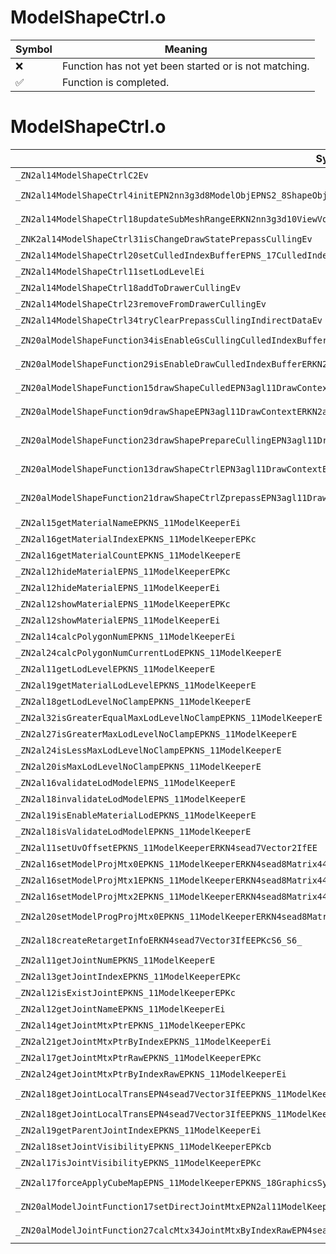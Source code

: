 # ModelShapeCtrl.o
| Symbol | Meaning 
| ------------- | ------------- 
| :x: | Function has not yet been started or is not matching. 
| :white_check_mark: | Function is completed. 


# ModelShapeCtrl.o
| Symbol (Mangled) | Symbol (Demangled) | Decompiled? |
| ------------- |  ------------- | ------------- |
| `_ZN2al14ModelShapeCtrlC2Ev` | `al::ModelShapeCtrl::ModelShapeCtrl(void)` | :x: |
| `_ZN2al14ModelShapeCtrl4initEPN2nn3g3d8ModelObjEPNS2_8ShapeObjEPNS2_11MaterialObjE` | `al::ModelShapeCtrl::init(nn::g3d::ModelObj *,nn::g3d::ShapeObj *,nn::g3d::MaterialObj *)` | :x: |
| `_ZN2al14ModelShapeCtrl18updateSubMeshRangeERKN2nn3g3d10ViewVolumeERKNS2_8ShapeObjEi` | `al::ModelShapeCtrl::updateSubMeshRange(nn::g3d::ViewVolume const&,nn::g3d::ShapeObj const&,int)` | :x: |
| `_ZNK2al14ModelShapeCtrl31isChangeDrawStatePrepassCullingEv` | `al::ModelShapeCtrl::isChangeDrawStatePrepassCulling(void)const` | :x: |
| `_ZN2al14ModelShapeCtrl20setCulledIndexBufferEPNS_17CulledIndexBufferE` | `al::ModelShapeCtrl::setCulledIndexBuffer(al::CulledIndexBuffer *)` | :x: |
| `_ZN2al14ModelShapeCtrl11setLodLevelEi` | `al::ModelShapeCtrl::setLodLevel(int)` | :x: |
| `_ZN2al14ModelShapeCtrl18addToDrawerCullingEv` | `al::ModelShapeCtrl::addToDrawerCulling(void)` | :x: |
| `_ZN2al14ModelShapeCtrl23removeFromDrawerCullingEv` | `al::ModelShapeCtrl::removeFromDrawerCulling(void)` | :x: |
| `_ZN2al14ModelShapeCtrl34tryClearPrepassCullingIndirectDataEv` | `al::ModelShapeCtrl::tryClearPrepassCullingIndirectData(void)` | :x: |
| `_ZN20alModelShapeFunction34isEnableGsCullingCulledIndexBufferERKN2al14ModelShapeCtrlE` | `alModelShapeFunction::isEnableGsCullingCulledIndexBuffer(al::ModelShapeCtrl const&)` | :x: |
| `_ZN20alModelShapeFunction29isEnableDrawCulledIndexBufferERKN2al14ModelShapeCtrlE` | `alModelShapeFunction::isEnableDrawCulledIndexBuffer(al::ModelShapeCtrl const&)` | :x: |
| `_ZN20alModelShapeFunction15drawShapeCulledEPN3agl11DrawContextERKN2al14ModelShapeCtrlE` | `alModelShapeFunction::drawShapeCulled(agl::DrawContext *,al::ModelShapeCtrl const&)` | :x: |
| `_ZN20alModelShapeFunction9drawShapeEPN3agl11DrawContextERKN2al14ModelShapeCtrlEPKN2nn3g3d10ViewVolumeERKNS8_8ShapeObjEib` | `alModelShapeFunction::drawShape(agl::DrawContext *,al::ModelShapeCtrl const&,nn::g3d::ViewVolume const*,nn::g3d::ShapeObj const&,int,bool)` | :x: |
| `_ZN20alModelShapeFunction23drawShapePrepareCullingEPN3agl11DrawContextERKN2al14ModelShapeCtrlEPKN2nn3g3d10ViewVolumeERKNS8_8ShapeObjEib` | `alModelShapeFunction::drawShapePrepareCulling(agl::DrawContext *,al::ModelShapeCtrl const&,nn::g3d::ViewVolume const*,nn::g3d::ShapeObj const&,int,bool)` | :x: |
| `_ZN20alModelShapeFunction13drawShapeCtrlEPN3agl11DrawContextERKN2al14ModelShapeCtrlEPKN2nn3g3d10ViewVolumeERKNS8_8ShapeObjEib` | `alModelShapeFunction::drawShapeCtrl(agl::DrawContext *,al::ModelShapeCtrl const&,nn::g3d::ViewVolume const*,nn::g3d::ShapeObj const&,int,bool)` | :x: |
| `_ZN20alModelShapeFunction21drawShapeCtrlZprepassEPN3agl11DrawContextERKN2al14ModelShapeCtrlEPKN2nn3g3d10ViewVolumeERKNS8_8ShapeObjEib` | `alModelShapeFunction::drawShapeCtrlZprepass(agl::DrawContext *,al::ModelShapeCtrl const&,nn::g3d::ViewVolume const*,nn::g3d::ShapeObj const&,int,bool)` | :x: |
| `_ZN2al15getMaterialNameEPKNS_11ModelKeeperEi` | `al::getMaterialName(al::ModelKeeper const*,int)` | :x: |
| `_ZN2al16getMaterialIndexEPKNS_11ModelKeeperEPKc` | `al::getMaterialIndex(al::ModelKeeper const*,char const*)` | :x: |
| `_ZN2al16getMaterialCountEPKNS_11ModelKeeperE` | `al::getMaterialCount(al::ModelKeeper const*)` | :x: |
| `_ZN2al12hideMaterialEPNS_11ModelKeeperEPKc` | `al::hideMaterial(al::ModelKeeper *,char const*)` | :x: |
| `_ZN2al12hideMaterialEPNS_11ModelKeeperEi` | `al::hideMaterial(al::ModelKeeper *,int)` | :x: |
| `_ZN2al12showMaterialEPNS_11ModelKeeperEPKc` | `al::showMaterial(al::ModelKeeper *,char const*)` | :x: |
| `_ZN2al12showMaterialEPNS_11ModelKeeperEi` | `al::showMaterial(al::ModelKeeper *,int)` | :x: |
| `_ZN2al14calcPolygonNumEPKNS_11ModelKeeperEi` | `al::calcPolygonNum(al::ModelKeeper const*,int)` | :x: |
| `_ZN2al24calcPolygonNumCurrentLodEPKNS_11ModelKeeperE` | `al::calcPolygonNumCurrentLod(al::ModelKeeper const*)` | :x: |
| `_ZN2al11getLodLevelEPKNS_11ModelKeeperE` | `al::getLodLevel(al::ModelKeeper const*)` | :x: |
| `_ZN2al19getMaterialLodLevelEPKNS_11ModelKeeperE` | `al::getMaterialLodLevel(al::ModelKeeper const*)` | :x: |
| `_ZN2al18getLodLevelNoClampEPKNS_11ModelKeeperE` | `al::getLodLevelNoClamp(al::ModelKeeper const*)` | :x: |
| `_ZN2al32isGreaterEqualMaxLodLevelNoClampEPKNS_11ModelKeeperE` | `al::isGreaterEqualMaxLodLevelNoClamp(al::ModelKeeper const*)` | :x: |
| `_ZN2al27isGreaterMaxLodLevelNoClampEPKNS_11ModelKeeperE` | `al::isGreaterMaxLodLevelNoClamp(al::ModelKeeper const*)` | :x: |
| `_ZN2al24isLessMaxLodLevelNoClampEPKNS_11ModelKeeperE` | `al::isLessMaxLodLevelNoClamp(al::ModelKeeper const*)` | :x: |
| `_ZN2al20isMaxLodLevelNoClampEPKNS_11ModelKeeperE` | `al::isMaxLodLevelNoClamp(al::ModelKeeper const*)` | :x: |
| `_ZN2al16validateLodModelEPNS_11ModelKeeperE` | `al::validateLodModel(al::ModelKeeper *)` | :x: |
| `_ZN2al18invalidateLodModelEPNS_11ModelKeeperE` | `al::invalidateLodModel(al::ModelKeeper *)` | :x: |
| `_ZN2al19isEnableMaterialLodEPKNS_11ModelKeeperE` | `al::isEnableMaterialLod(al::ModelKeeper const*)` | :x: |
| `_ZN2al18isValidateLodModelEPKNS_11ModelKeeperE` | `al::isValidateLodModel(al::ModelKeeper const*)` | :x: |
| `_ZN2al11setUvOffsetEPKNS_11ModelKeeperERKN4sead7Vector2IfEE` | `al::setUvOffset(al::ModelKeeper const*,sead::Vector2<float> const&)` | :x: |
| `_ZN2al16setModelProjMtx0EPKNS_11ModelKeeperERKN4sead8Matrix44IfEE` | `al::setModelProjMtx0(al::ModelKeeper const*,sead::Matrix44<float> const&)` | :x: |
| `_ZN2al16setModelProjMtx1EPKNS_11ModelKeeperERKN4sead8Matrix44IfEE` | `al::setModelProjMtx1(al::ModelKeeper const*,sead::Matrix44<float> const&)` | :x: |
| `_ZN2al16setModelProjMtx2EPKNS_11ModelKeeperERKN4sead8Matrix44IfEE` | `al::setModelProjMtx2(al::ModelKeeper const*,sead::Matrix44<float> const&)` | :x: |
| `_ZN2al20setModelProgProjMtx0EPKNS_11ModelKeeperERKN4sead8Matrix44IfEE` | `al::setModelProgProjMtx0(al::ModelKeeper const*,sead::Matrix44<float> const&)` | :x: |
| `_ZN2al18createRetargetInfoERKN4sead7Vector3IfEEPKcS6_S6_` | `al::createRetargetInfo(sead::Vector3<float> const&,char const*,char const*,char const*)` | :x: |
| `_ZN2al11getJointNumEPKNS_11ModelKeeperE` | `al::getJointNum(al::ModelKeeper const*)` | :x: |
| `_ZN2al13getJointIndexEPKNS_11ModelKeeperEPKc` | `al::getJointIndex(al::ModelKeeper const*,char const*)` | :x: |
| `_ZN2al12isExistJointEPKNS_11ModelKeeperEPKc` | `al::isExistJoint(al::ModelKeeper const*,char const*)` | :x: |
| `_ZN2al12getJointNameEPKNS_11ModelKeeperEi` | `al::getJointName(al::ModelKeeper const*,int)` | :x: |
| `_ZN2al14getJointMtxPtrEPKNS_11ModelKeeperEPKc` | `al::getJointMtxPtr(al::ModelKeeper const*,char const*)` | :x: |
| `_ZN2al21getJointMtxPtrByIndexEPKNS_11ModelKeeperEi` | `al::getJointMtxPtrByIndex(al::ModelKeeper const*,int)` | :x: |
| `_ZN2al17getJointMtxPtrRawEPKNS_11ModelKeeperEPKc` | `al::getJointMtxPtrRaw(al::ModelKeeper const*,char const*)` | :x: |
| `_ZN2al24getJointMtxPtrByIndexRawEPKNS_11ModelKeeperEi` | `al::getJointMtxPtrByIndexRaw(al::ModelKeeper const*,int)` | :x: |
| `_ZN2al18getJointLocalTransEPN4sead7Vector3IfEEPKNS_11ModelKeeperEPKc` | `al::getJointLocalTrans(sead::Vector3<float> *,al::ModelKeeper const*,char const*)` | :x: |
| `_ZN2al18getJointLocalTransEPN4sead7Vector3IfEEPKNS_11ModelKeeperEi` | `al::getJointLocalTrans(sead::Vector3<float> *,al::ModelKeeper const*,int)` | :x: |
| `_ZN2al19getParentJointIndexEPKNS_11ModelKeeperEi` | `al::getParentJointIndex(al::ModelKeeper const*,int)` | :x: |
| `_ZN2al18setJointVisibilityEPKNS_11ModelKeeperEPKcb` | `al::setJointVisibility(al::ModelKeeper const*,char const*,bool)` | :x: |
| `_ZN2al17isJointVisibilityEPKNS_11ModelKeeperEPKc` | `al::isJointVisibility(al::ModelKeeper const*,char const*)` | :x: |
| `_ZN2al17forceApplyCubeMapEPNS_11ModelKeeperEPKNS_18GraphicsSystemInfoEPKc` | `al::forceApplyCubeMap(al::ModelKeeper *,al::GraphicsSystemInfo const*,char const*)` | :x: |
| `_ZN20alModelJointFunction17setDirectJointMtxEPN2al11ModelKeeperEiRKN4sead8Matrix34IfEE` | `alModelJointFunction::setDirectJointMtx(al::ModelKeeper *,int,sead::Matrix34<float> const&)` | :x: |
| `_ZN20alModelJointFunction27calcMtx34JointMtxByIndexRawEPN4sead8Matrix34IfEEPN2al11ModelKeeperEi` | `alModelJointFunction::calcMtx34JointMtxByIndexRaw(sead::Matrix34<float> *,al::ModelKeeper *,int)` | :x: |
